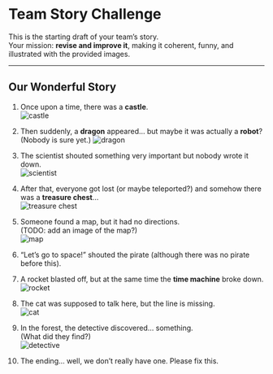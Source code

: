 # Team Story Challenge

This is the starting draft of your team’s story.  
Your mission: **revise and improve it**, making it coherent, funny, and illustrated with the provided images.

---

## Our Wonderful Story

1. Once upon a time, there was a **castle**.  
   ![castle](/img/castle.png)

2. Then suddenly, a **dragon** appeared… but maybe it was actually a **robot**?  
   (Nobody is sure yet.)
   ![dragon](img/dragon.png)
3. The scientist shouted something very important but nobody wrote it down.  
   ![scientist](img/scientist.png)
4. After that, everyone got lost (or maybe teleported?) and somehow there was a **treasure chest**…  
   ![treasure chest](img/treasure_open.png)

5. Someone found a map, but it had no directions.  
   (TODO: add an image of the map?)  
   ![map](img/map.png)
6. “Let’s go to space!” shouted the pirate (although there was no pirate before this).  
   
7. A rocket blasted off, but at the same time the **time machine** broke down.  
   ![rocket](img/rocket.png)
8. The cat was supposed to talk here, but the line is missing.  
   ![cat](img/cat.png)
9. In the forest, the detective discovered… something.  
   (What did they find?)  
   ![detective](img/detective.png)
10. The ending… well, we don’t really have one. Please fix this.
